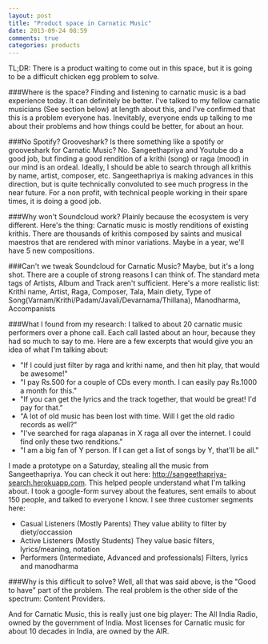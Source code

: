 ```yaml
---
layout: post
title: "Product space in Carnatic Music"
date: 2013-09-24 08:59
comments: true
categories: products
---
```


TL;DR: There is a product waiting to come out in this space, but it is going to be a difficult chicken egg problem to solve.

###Where is the space?
Finding and listening to carnatic music is a bad experience today. It can definitely be better. I've talked to my fellow carnatic musicians (See section below) at length about this, and I've confirmed that this is a problem everyone has. Inevitably, everyone ends up talking to me about their problems and how things could be better, for about an hour.


###No Spotify? Grooveshark?
Is there something like a spotify or grooveshark for Carnatic Music? No. Sangeethapriya and Youtube do a good job, but finding a good rendition of a krithi (song) or raga (mood) in our mind is an ordeal. Ideally, I should be able to search through all krithis by name, artist, composer, etc. Sangeethapriya is making advances in this direction, but is quite technically convoluted to see much progress in the near future. For a non profit, with technical people working in their spare times, it is doing a good job.


###Why won't Soundcloud work?
Plainly because the ecosystem is very different. Here's the thing: Carnatic music is mostly renditions of existing krithis. There are thousands of krithis composed by saints and musical maestros that are rendered with minor variations. Maybe in a year, we'll have 5 new compositions.


###Can't we tweak Soundcloud for Carnatic Music?
Maybe, but it's a long shot. There are a couple of strong reasons I can think of.
The standard meta tags of Artists, Album and Track aren't sufficient.
Here's a more realistic list:
Krithi name, Artist, Raga, Composer, Tala, Main diety, Type of Song(Varnam/Krithi/Padam/Javali/Devarnama/Thillana), Manodharma, Accompanists


###What I found from my research:
I talked to about 20 carnatic music performers over a phone call. Each call lasted about an hour, because they had so much to say to me. Here are a few excerpts that would give you an idea of what I'm talking about:

- "If I could just filter by raga and krithi name, and then hit play, that would be awesome!"
- "I pay Rs.500 for a couple of CDs every month. I can easily pay Rs.1000 a month for this."
- "If you can get the lyrics and the track together, that would be great! I'd pay for that."
- "A lot of old music has been lost with time. Will I get the old radio records as well?"
- "I've searched for raga alapanas in X raga all over the internet. I could find only these two renditions."
- "I am a big fan of Y person. If I can get a list of songs by Y, that'll be all."

I made a prototype on a Saturday, stealing all the music from Sangeethapriya. You can check it out here: http://sangeethapriya-search.herokuapp.com. This helped people understand what I'm talking about.
I took a google-form survey about the features, sent emails to about 150 people, and talked to everyone I know. I see three customer segments here:

- Casual Listeners
    (Mostly Parents) They value ability to filter by diety/occassion
- Active Listeners
    (Mostly Students) They value basic filters, lyrics/meaning, notation
- Performers
    (Intermediate, Advanced and professionals) Filters, lyrics and manodharma


###Why is this difficult to solve?
Well, all that was said above, is the "Good to have" part of the problem.
The real problem is the other side of the spectrum: Content Providers.

And for Carnatic Music, this is really just one big player: The All India Radio, owned by the government of India.
Most licenses for Carnatic music for about 10 decades in India, are owned by the AIR.
